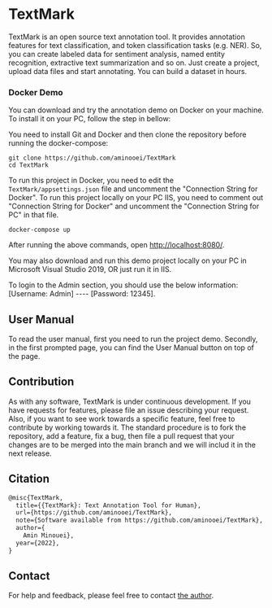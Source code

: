 # TextMark

TextMark is an open source text annotation tool. It provides annotation features for text classification, and token classification tasks (e.g. NER). So, you can create labeled data for sentiment analysis, named entity recognition, extractive text summarization and so on. Just create a project, upload data files and start annotating. You can build a dataset in hours.

### Docker Demo

You can download and try the annotation demo on Docker on your machine. To install it on your PC, follow the step in bellow: 

You need to install Git and Docker and then clone the repository before running the docker-compose:

```
git clone https://github.com/aminooei/TextMark
cd TextMark
```

To run this project in Docker, you need to edit the `TextMark/appsettings.json` file and uncomment the "Connection String for Docker".
To run this project locally on your PC IIS, you need to comment out "Connection String for Docker" and uncomment the "Connection String for PC" in that file.

```
docker-compose up
```
After running the above commands, open <http://localhost:8080/>.


You may also download and run this demo project locally on your PC in Microsoft Visual Studio 2019, OR just run it in IIS.

To login to the Admin section, you should use the below information: 
[Username: Admin] ---- [Password: 12345]. 


## User Manual

To read the user manual, first you need to run the project demo.  Secondly, in the first prompted page, you can find the User Manual button on top of the page.



## Contribution

As with any software, TextMark is under continuous development. If you have requests for features, please file an issue describing your request. Also, if you want to see work towards a specific feature, feel free to contribute by working towards it. The standard procedure is to fork the repository, add a feature, fix a bug, then file a pull request that your changes are to be merged into the main branch and we will includ it in the next release.



## Citation

```tex
@misc{TextMark,
  title={{TextMark}: Text Annotation Tool for Human},
  url={https://github.com/aminooei/TextMark},
  note={Software available from https://github.com/aminooei/TextMark},
  author={
    Amin Minouei},
  year={2022},
}
```

## Contact

For help and feedback, please feel free to contact [the author](https://github.com/aminooei).
